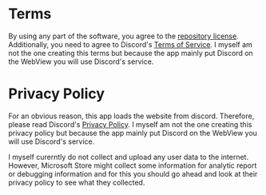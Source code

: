 # Terms

By using any part of the software, you agree to the [repository license](./LICENSE). Additionally, you need to agree to Discord's [Terms of Service](https://discord.com/terms). I myself am not the one creating this terms but because the app mainly put Discord on the WebView you will use Discord's service.

# Privacy Policy

For an obvious reason, this app loads the website from discord. Therefore, please read Discord's [Privacy Policy](https://discord.com/privacy). I myself am not the one creating this privacy policy but because the app mainly put Discord on the WebView you will use Discord's service.

I myself curerntly do not collect and upload any user data to the internet. However, Microsoft Store might collect some information for analytic report or debugging information and for this you should go ahead and look at their privacy policy to see what they collected.
